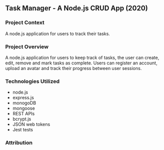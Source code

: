 ## Task Manager - A Node.js CRUD App (2020)

### Project Context

A node.js application for users to track their tasks.

### Project Overview

A node.js application for users to keep track of tasks, the user can create, edit, remove and mark tasks as complete. Users can register an account, upload an avatar and track their progress between user sessions. 

### Technologies Utilized

- node.js
- express.js
- monogoDB
- mongoose
- REST APIs
- bcrypt.js
- JSON web tokens
- Jest tests

### Attribution
